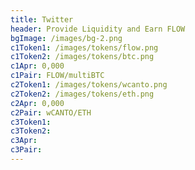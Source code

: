 ```yaml
---
title: Twitter
header: Provide Liquidity and Earn FLOW
bgImage: /images/bg-2.png
c1Token1: /images/tokens/flow.png
c1Token2: /images/tokens/btc.png
c1Apr: 0,000
c1Pair: FLOW/multiBTC
c2Token1: /images/tokens/wcanto.png
c2Token2: /images/tokens/eth.png
c2Apr: 0,000
c2Pair: wCANTO/ETH
c3Token1:
c3Token2:
c3Apr:
c3Pair:
---
```


#

